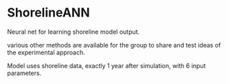 # ShorelineANN

Neural net for learning shoreline model output.

various other methods are available for the group to share and test ideas of the experimental approach.

Model uses shoreline data, exactly 1 year after simulation, with 6 input parameters.


